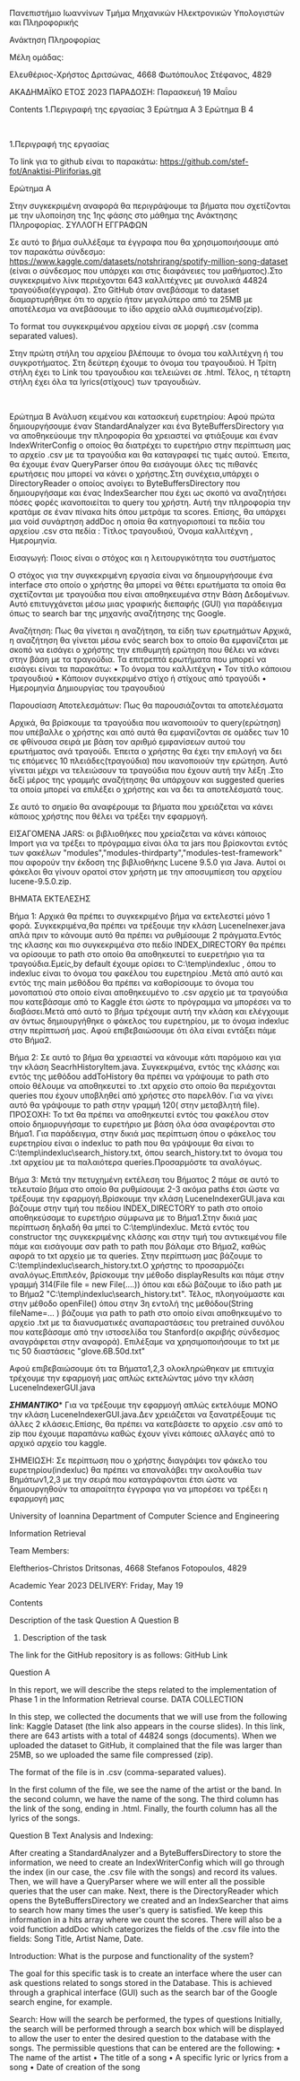 Πανεπιστήμιο Ιωαννίνων
Τμήμα Μηχανικών Ηλεκτρονικών Υπολογιστών και Πληροφορικής







Ανάκτηση Πληροφορίας





Μέλη ομάδας:

Ελευθέριος-Χρήστος Δριτσώνας, 4668
Φωτόπουλος Στέφανος, 4829






ΑΚΑΔΗΜΑΪΚΟ ΕΤΟΣ 2023
ΠΑΡΑΔΟΣΗ: Παρασκευή 19 Mαΐου







  
 
Contents
1.Περιγραφή της εργασίας	3
Ερώτημα Α	3
Ερώτημα Β	4


 
 

1.Περιγραφή της εργασίας 

Το link για το github είναι το παρακάτω:
https://github.com/stef-fot/Anaktisi-Pliriforias.git





Ερώτημα Α 

Στην συγκεκριμένη αναφορά θα περιγράψουμε τα βήματα    που σχετίζονται με την υλοποίηση της 1ης φάσης στο μάθημα της Ανάκτησης Πληροφορίας.
ΣΥΛΛΟΓΗ ΕΓΓΡΑΦΩΝ

Σε αυτό το βήμα συλλέξαμε τα έγγραφα που θα χρησιμοποιήσουμε από τον παρακάτω σύνδεσμο:
https://www.kaggle.com/datasets/notshrirang/spotify-million-song-dataset
 (είναι ο σύνδεσμος που υπάρχει και στις διαφάνειες του μαθήματος).Στο συγκεκριμένο λίνκ περιέχονται 643 καλλιτέχνες με συνολικά 44824 τραγούδια(έγγραφα).
Στο GitHub όταν ανεβάσαμε το dataset διαμαρτυρήθηκε ότι το αρχείο ήταν μεγαλύτερο από τα 25ΜΒ με αποτέλεσμα να ανεβάσουμε το ίδιο αρχείο αλλά συμπιεσμένο(zip).

Το format του συγκεκριμένου αρχείου είναι σε μορφή .csv (comma separated values).

Στην πρώτη στήλη του αρχείου βλέπουμε το όνομα του καλλιτέχνη ή του συγκροτήματος.
Στη δεύτερη έχουμε το όνομα του τραγουδιού.
Η Τρίτη στήλη έχει το Link του τραγουδιου και τελειώνει σε .html.
Τέλος, η τέταρτη στήλη έχει όλα τα lyrics(στίχους) των τραγουδιών. 


 

Ερώτημα Β
Ανάλυση κειμένου και κατασκευή ευρετηρίου:
Αφού πρώτα δημιουργήσουμε έναν StandardAnalyzer και ένα ByteBuffersDirectory για να αποθηκεύουμε την πληροφορία θα χρειαστεί να φτιάξουμε και έναν IndexWriterConfig ο οποίος θα διατρέχει το ευρετήριο στην περίπτωση μας το αρχείο .csv με τα τραγούδια και θα καταγραφεί τις τιμές αυτού.
Έπειτα, θα έχουμε έναν QueryParser όπου θα εισάγουμε όλες τις πιθανές ερωτήσεις που μπορεί να κάνει ο χρήστης.Στη συνέχεια,υπάρχει ο DirectoryReader ο οποίος ανοίγει το ByteBuffersDirectory που δημιουργήσαμε και ένας IndexSearcher που έχει ως σκοπό να αναζητήσει πόσες φορές ικανοποιείται το query του χρήστη.
Αυτή την πληροφορία την κρατάμε σε έναν πίνακα hits όπου μετράμε τα scores. Επίσης, θα υπάρχει μια void συνάρτηση addDoc η οποία θα κατηγοριοποιεί τα πεδία του αρχείου .csv στα πεδία : Τίτλος τραγουδιού, Όνομα καλλιτέχνη , Ημερομηνία.  



Εισαγωγή: Ποιος είναι ο στόχος και η λειτουργικότητα του συστήματος

Ο στόχος για την συγκεκριμένη εργασία είναι να δημιουργήσουμε ένα interface στο οποίο ο χρήστης θα μπορεί να θέτει ερωτήματα τα οποία θα σχετίζονται με τραγούδια που είναι αποθηκευμένα στην Βάση Δεδομένων. Αυτό επιτυγχάνεται μέσω μιας γραφικής διεπαφής (GUI) για παράδειγμα όπως το search bar της μηχανής αναζήτησης της Google. 



Αναζήτηση: Πως θα γίνεται η αναζήτηση, τα είδη των ερωτημάτων
Αρχικά, η αναζήτηση θα γίνεται μέσω ενός search box το οποίο θα εμφανίζεται με σκοπό να εισάγει ο χρήστης την επιθυμητή ερώτηση που θέλει να κάνει στην βάση με τα τραγούδια. Τα επιτρεπτά ερωτήματα  που μπορεί να εισάγει είναι τα παρακάτω:
•	Το όνομα του καλλιτέχνη
•	Τον τίτλο κάποιου τραγουδιού
•	Κάποιον συγκεκριμένο στίχο ή στίχους από τραγούδι
•	Ημερομηνία Δημιουργίας του τραγουδιού




Παρουσίαση Αποτελεσμάτων: Πως θα παρουσιάζονται τα αποτελέσματα

Αρχικά, θα βρίσκουμε τα τραγούδια που ικανοποιούν το query(ερώτηση) που υπέβαλλε ο χρήστης και από αυτά θα εμφανίζονται σε ομάδες των 10 σε φθίνουσα σειρά με βάση τον αριθμό εμφανίσεων αυτού του ερωτήματος ανά τραγούδι. Έπειτα ο χρήστης θα έχει την επιλογή να δει τις επόμενες 10 πλειάδες(τραγούδια) που ικανοποιούν την ερώτηση.
Αυτό γίνεται μέχρι να τελειώσουν τα τραγούδια που έχουν αυτή την λέξη .Στο δεξί μέρος της γραμμής αναζήτησης θα υπάρχουν και suggested queries τα οποία μπορεί να επιλέξει ο χρήστης και να δει τα αποτελέσματά τους.



Σε αυτό το σημείο θα αναφέρουμε τα βήματα που χρειάζεται να κάνει κάποιος χρήστης που θέλει να τρέξει την εφαρμογή.

ΕΙΣΑΓΟΜΕΝΑ JARS:
οι βιβλιοθήκες που χρείαζεται να κάνει κάποιος Import για να τρέξει το πρόγραμμα είναι όλα τα jars που βρίσκονται εντός των φακέλων "modules","modules-thirdparty","modules-test-framework" που αφορούν την έκδοση της βιβλιοθήκης Lucene 9.5.0 για Java. Αυτοί οι φάκελοι θα γίνουν ορατοί στον χρήστη με την αποσυμπίεση του αρχείου lucene-9.5.0.zip.


ΒΗΜΑΤΑ ΕΚΤΕΛΕΣΗΣ


Βήμα 1:
Αρχικά θα πρέπει το συγκεκριμένο βήμα να εκτελεστεί μόνο 1 φορά. Συγκεκριμένα,θα πρέπει να τρέξουμε την κλάση LuceneInexer.java απλά πριν το κάνουμε αυτό θα πρέπει να ρυθμίσουμε 2 πράγματα.Εντός της κλασης και πιο συγκεκριμένα στο πεδίο INDEX_DIRECTORY θα πρέπει να ορίσουμε το path στο οποίο θα αποθηκευτεί το ευερετήριο για τα τραγούδια.Εμείς,by default έχουμε ορίσει το C:\temp\indexluc , όπου το indexluc είναι το όνομα του φακέλου του ευρετηρίου .Μετά από αυτό και εντός της main μεθόδου θα πρέπει να καθορίσουμε το όνομα του μονοπατιού στο οποίο είναι αποθηκευμένο το .csv αρχείο με τα τραγούδια που κατεβάσαμε από το  Kaggle έτσι ώστε το πρόγραμμα να μπορέσει να το διαβάσει.Μετά από αυτό το βήμα τρέχουμε αυτή την κλάση και ελέγχουμε αν όντως δημιουργήθηκε ο φάκελος του ευρετηρίου, με το όνομα indexluc στην περίπτωσή μας. Αφού επιβεβαιώσουμε ότι όλα είναι εντάξει πάμε στο Βήμα2.




Βήμα 2:
Σε αυτό το βήμα θα χρειαστεί να κάνουμε κάτι παρόμοιο και για την κλάση SeacrhHistoryItem.java. Συγκεκριμένα, εντός της κλάσης και εντός της μεθόδου addToHistory
θα πρέπει να γράψουμε το path στο οποίο θέλουμε να αποθηκευτεί το .txt αρχείο στο οποίο θα περιέχονται queries που έχουν υποβληθεί από χρήστες στο παρελθόν. Για να γίνει αυτό θα γράψουμε το path στην γραμμή 120( στην μεταβλητή file). ΠΡΟΣΟΧΗ: Το txt θα πρέπει να αποθηκευτεί εντός του φακέλου στον οποίο δημιορυγήσαμε το ευρετήριο με βάση όλα όσα αναφέρονται στο Βήμα1. Για παράδειγμα, στην δικιά μας περίπτωση όπου ο φάκελος του ευρετηρίου είναι ο indexluc το path που θα γράψουμε θα είναι το C:\temp\indexluc\search_history.txt, όπου search_history.txt το όνομα του .txt αρχείου με τα παλαιότερα queries.Προσαρμόστε τα αναλόγως.



Βήμα 3:
Μετά την πετυχημένη εκτέλεση του Βήματος 2 πάμε σε αυτό το τελευταίο βήμα στο οποίο θα ρυθμίσουμε 2-3 ακόμα paths έτσι ώστε να τρέξουμε την εφαρμογή.Βρίσκουμε την κλάση LuceneIndexerGUI.java και βάζουμε στην τιμή του πεδίου INDEX_DIRECTORY το path στο οποίο αποθηκεύσαμε το ευρετήριο σύμφωνα με το Βήμα1.Στην δικιά μας περίπτωση δηλαδή θα μπεί το C:\temp\indexluc. Μετά εντός του constructor της συγκεκριμένης κλάσης και στην τιμή του αντικειμένου file πάμε και εισάγουμε σαν path το path που βάλαμε στο Βήμα2, καθώς αφορά το txt αρχείο με τα queries. Στην περίπτωση μας βάζουμε το C:\temp\indexluc\search_history.txt.Ο χρήστης το προσαρμόζει αναλόγως.Επιπλεόν, βρίσκουμε την μέθοδο displayResults και πάμε στην γραμμή 314(File file = new File(....)) όπου και εδώ βάζουμε το ίδιο path με το Βήμα2
"C:\temp\indexluc\search_history.txt". Τέλος, πλοηγούμαστε και στην μέθοδο openFile() όπου στην 3η εντολή της μεθόδου(String fileName=... ) βάζουμε για path το path στο οποίο είναι αποθηκευμένο το αρχείο .txt με τα διανυσματικές αναπαραστάσεις του pretrained συνόλου που κατεβάσαμε από την ιστοσελίδα του Stanford(ο ακριβής σύνδεσμος αναγράφεται στην αναφορά). Επιλέξαμε να χρησιμοποιήσουμε το txt με τις 50 διαστάσεις "glove.6B.50d.txt"

Αφού επιβεβαιώσουμε ότι τα Βήματα1,2,3 ολοκληρώθηκαν με επιτυχία τρέχουμε την εφαρμογή μας απλώς εκτελώντας μόνο την κλάση LuceneIndexerGUI.java

*****ΣΗΜΑΝΤΙΚΟ******
Για να τρέξουμε την εφαρμογή απλώς εκτελόυμε ΜΟΝΟ  την κλάση LuceneIndexerGUI.java.Δεν χρειάζεται να ξανατρέξουμε τις άλλες 2 κλάσεις.Επίσης, θα πρέπει να κατεβάσετε το αρχείο .csv από το zip που έχουμε παραπάνω καθώς έχουν γίνει κάποιες αλλαγές από το αρχικό αρχείο του kaggle.

ΣΗΜΕΙΩΣΗ:
Σε περίπτωση που ο χρήστης διαγράψει τον φάκελο του ευρετηρίου(indexluc) θα πρέπει να επαναλάβει την ακολουθία των Βημάτων1,2,3 με την σειρά που καταγράφονται έτσι ώστε να δημιουργηθούν τα απαραίτητα έγγραφα για να μπορέσει να τρέξει η εφαρμογή μας 





University of Ioannina Department of Computer Science and Engineering

Information Retrieval

Team Members:

Eleftherios-Christos Dritsonas, 4668 
Stefanos Fotopoulos, 4829

Academic Year 2023 DELIVERY: Friday, May 19

Contents

Description of the task
Question A
Question B
1. Description of the task

The link for the GitHub repository is as follows: GitHub Link

Question A

In this report, we will describe the steps related to the implementation of Phase 1 in the Information Retrieval course. DATA COLLECTION

In this step, we collected the documents that we will use from the following link: Kaggle Dataset (the link also appears in the course slides). In this link, there are 643 artists with a total of 44824 songs (documents). When we uploaded the dataset to GitHub, it complained that the file was larger than 25MB, so we uploaded the same file compressed (zip).

The format of the file is in .csv (comma-separated values).

In the first column of the file, we see the name of the artist or the band. In the second column, we have the name of the song. The third column has the link of the song, ending in .html. Finally, the fourth column has all the lyrics of the songs.

Question B Text Analysis and Indexing:

After creating a StandardAnalyzer and a ByteBuffersDirectory to store the information, we need to create an IndexWriterConfig which will go through the index (in our case, the .csv file with the songs) and record its values. Then, we will have a QueryParser where we will enter all the possible queries that the user can make. Next, there is the DirectoryReader which opens the ByteBuffersDirectory we created and an IndexSearcher that aims to search how many times the user's query is satisfied. We keep this information in a hits array where we count the scores. There will also be a void function addDoc which categorizes the fields of the .csv file into the fields: Song Title, Artist Name, Date.

Introduction: What is the purpose and functionality of the system?

The goal for this specific task is to create an interface where the user can ask questions related to songs stored in the Database. This is achieved through a graphical interface (GUI) such as the search bar of the Google search engine, for example.

Search: How will the search be performed, the types of questions Initially, the search will be performed through a search box which will be displayed to allow the user to enter the desired question to the database with the songs. The permissible questions that can be entered are the following: • The name of the artist • The title of a song • A specific lyric or lyrics from a song • Date of creation of the song




